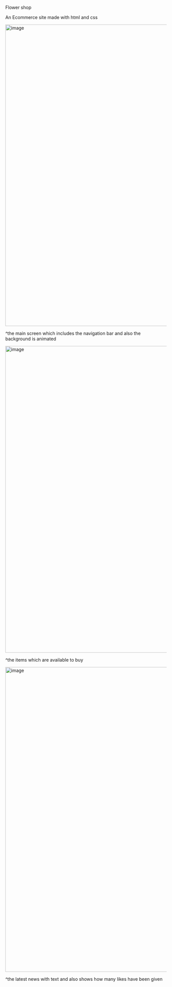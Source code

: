 Flower shop

An Ecommerce site made with html and css

<img width="940" alt="image" src="https://github.com/anisxh12/Flower-shop/assets/145397812/18157a03-baa8-4d41-9ea1-419e72868dfd">

^the main screen which includes the navigation bar and also the background is animated

<img width="956" alt="image" src="https://github.com/anisxh12/Flower-shop/assets/145397812/71bcf322-e434-48d0-bdf5-923cb3f7f4c5">

^the items which are available to buy

<img width="950" alt="image" src="https://github.com/anisxh12/Flower-shop/assets/145397812/a5913a8d-ff9a-417e-9c6b-03d60b403df7">

^the latest news with text and also shows how many likes have been given


    

          
    





